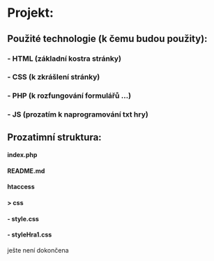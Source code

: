 # Projekt:
## Použité technologie (k čemu budou použity):
### - HTML (základní kostra stránky)
### - CSS (k zkrášlení stránky)
### - PHP (k rozfungování formulářů ...)
### - JS (prozatím k naprogramování txt hry)


## Prozatimní struktura:
#### index.php
#### README.md
#### htaccess
#### > css
####  - style.css
####  - styleHra1.css

ješte není dokončena

